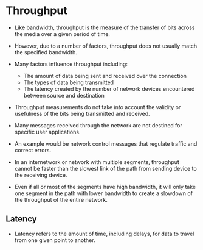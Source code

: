 # Throughput

- Like bandwidth, throughput is the measure of the transfer of bits across the media over a given period of time.
- However, due to a number of factors, throughput does not usually match the specified bandwidth.
- Many factors influence throughput including:

   - The amount of data being sent and received over the connection
   - The types of data being transmitted
   - The latency created by the number of network devices encountered between source and destination
  
- Throughput measurements do not take into account the validity or usefulness of the bits being transmitted and received. 
- Many messages received through the network are not destined for specific user applications. 
- An example would be network control messages that regulate traffic and correct errors.
- In an internetwork or network with multiple segments, throughput cannot be faster than the slowest link of the path from sending device to the receiving device.
- Even if all or most of the segments have high bandwidth, it will only take one segment in the path with lower bandwidth to create a slowdown of the throughput of the entire network.

## Latency

- Latency refers to the amount of time, including delays, for data to travel from one given point to another.
